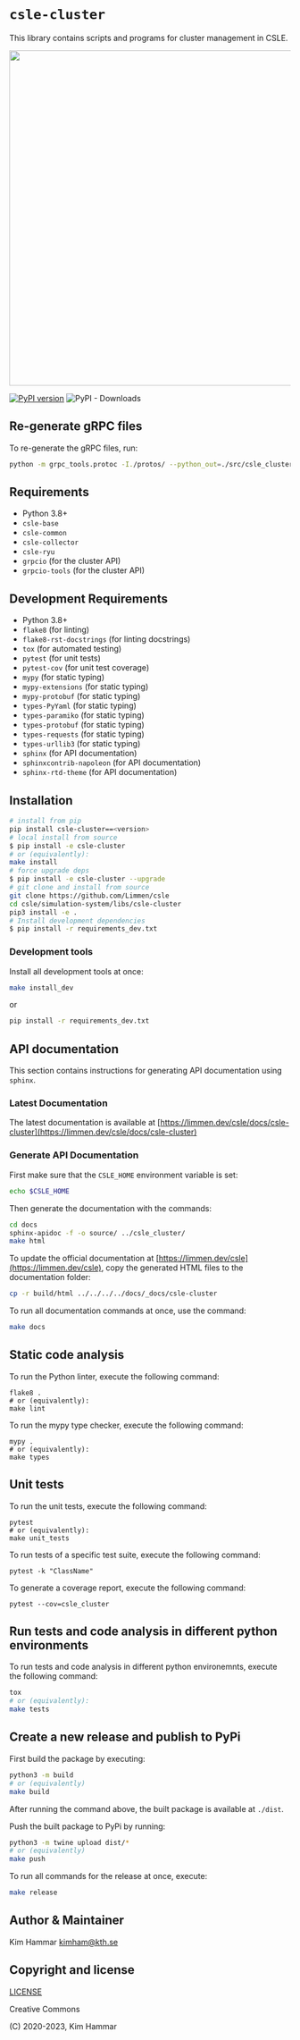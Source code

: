 # `csle-cluster`

This library contains scripts and programs for cluster management in CSLE.  

<p align="center">
<img src="docs/mgmt_system.png" width="600">
</p>

[![PyPI version](https://badge.fury.io/py/csle-cluster.svg)](https://badge.fury.io/py/csle-cluster)
![PyPI - Downloads](https://img.shields.io/pypi/dm/csle-cluster)

## Re-generate gRPC files

To re-generate the gRPC files, run: 
```bash
python -m grpc_tools.protoc -I./protos/ --python_out=./src/csle_cluster/. --grpc_python_out=./src/csle_cluster/cluster_manager/. ./protos/cluster_manager.proto --mypy_out=./src/csle_cluster/cluster_manager/.
```

## Requirements

- Python 3.8+
- `csle-base`
- `csle-common`
- `csle-collector`
- `csle-ryu` 
- `grpcio` (for the cluster API)
- `grpcio-tools` (for the cluster API)

## Development Requirements

- Python 3.8+
- `flake8` (for linting)
- `flake8-rst-docstrings` (for linting docstrings)
- `tox` (for automated testing)
- `pytest` (for unit tests)
- `pytest-cov` (for unit test coverage)
- `mypy` (for static typing)
- `mypy-extensions` (for static typing)
- `mypy-protobuf` (for static typing)
- `types-PyYaml` (for static typing)
- `types-paramiko` (for static typing)
- `types-protobuf` (for static typing)
- `types-requests` (for static typing)
- `types-urllib3` (for static typing)
- `sphinx` (for API documentation)
- `sphinxcontrib-napoleon` (for API documentation)
- `sphinx-rtd-theme` (for API documentation)

## Installation

```bash
# install from pip
pip install csle-cluster==<version>
# local install from source
$ pip install -e csle-cluster
# or (equivalently):
make install
# force upgrade deps
$ pip install -e csle-cluster --upgrade
# git clone and install from source
git clone https://github.com/Limmen/csle
cd csle/simulation-system/libs/csle-cluster
pip3 install -e .
# Install development dependencies
$ pip install -r requirements_dev.txt
```

### Development tools

Install all development tools at once:
```bash
make install_dev
```
or
```bash
pip install -r requirements_dev.txt
```
## API documentation

This section contains instructions for generating API documentation using `sphinx`.

### Latest Documentation

The latest documentation is available at [https://limmen.dev/csle/docs/csle-cluster](https://limmen.dev/csle/docs/csle-cluster)

### Generate API Documentation

First make sure that the `CSLE_HOME` environment variable is set:
```bash
echo $CSLE_HOME
```
Then generate the documentation with the commands:
```bash
cd docs
sphinx-apidoc -f -o source/ ../csle_cluster/
make html
```
To update the official documentation at [https://limmen.dev/csle](https://limmen.dev/csle), copy the generated HTML files to the documentation folder:
```bash
cp -r build/html ../../../../docs/_docs/csle-cluster
```

To run all documentation commands at once, use the command:
```bash
make docs
```

## Static code analysis

To run the Python linter, execute the following command:
```
flake8 .
# or (equivalently):
make lint
```

To run the mypy type checker, execute the following command:
```
mypy .
# or (equivalently):
make types
```

## Unit tests

To run the unit tests, execute the following command:
```
pytest
# or (equivalently):
make unit_tests
```

To run tests of a specific test suite, execute the following command:
```
pytest -k "ClassName"
```

To generate a coverage report, execute the following command:
```
pytest --cov=csle_cluster
```

## Run tests and code analysis in different python environments

To run tests and code analysis in different python environemnts, execute the following command:

```bash
tox
# or (equivalently):
make tests
```

## Create a new release and publish to PyPi

First build the package by executing:
```bash
python3 -m build
# or (equivalently)
make build
```
After running the command above, the built package is available at `./dist`.

Push the built package to PyPi by running:
```bash
python3 -m twine upload dist/*
# or (equivalently)
make push
```

To run all commands for the release at once, execute:
```bash
make release
```


## Author & Maintainer

Kim Hammar <kimham@kth.se>

## Copyright and license

[LICENSE](LICENSE.md)

Creative Commons

(C) 2020-2023, Kim Hammar